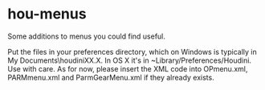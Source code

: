 # hou-menus
Some additions to menus you could find useful.

Put the files in your preferences directory, which on Windows is typically in My Documents\houdiniXX.X. In OS X it's in ~Library/Preferences/Houdini.
Use with care. As for now, please insert the XML code into OPmenu.xml, PARMmenu.xml and ParmGearMenu.xml if they already exists.
